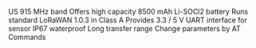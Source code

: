 US 915 MHz band
Offers high capacity 8500 mAh Li-SOCI2 battery
Runs standard LoRaWAN 1.0.3 in Class A
Provides 3.3 / 5 V UART interface for sensor
IP67 waterproof
Long transfer range
Change parameters by AT Commands
